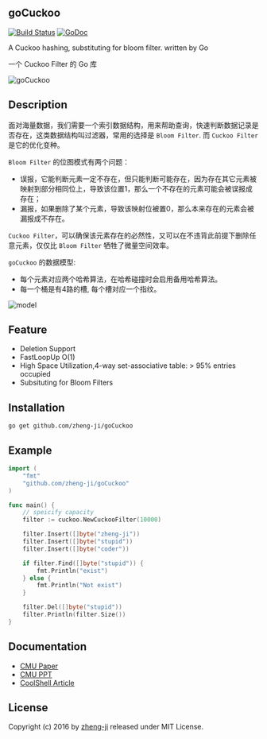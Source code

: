 ## goCuckoo

[![Build Status](https://travis-ci.org/zheng-ji/goCuckoo.svg)](https://travis-ci.org/zheng-ji/goCuckoo)
[![GoDoc](https://godoc.org/github.com/zheng-ji/goCuckoo?status.svg)](https://godoc.org/github.com/zheng-ji/goCuckoo)

A Cuckoo hashing, substituting for bloom filter. written by Go

一个 Cuckoo Filter 的 Go 库

![goCuckoo](https://cloud.githubusercontent.com/assets/1414745/17084380/8c3a4896-51ee-11e6-869e-b087226cc5ce.jpg)

Description
-----------

面对海量数据，我们需要一个索引数据结构，用来帮助查询，快速判断数据记录是否存在，这类数据结构叫过滤器，常用的选择是 `Bloom Filter`. 而 `Cuckoo Filter` 是它的优化变种。

`Bloom Filter` 的位图模式有两个问题：

* 误报，它能判断元素一定不存在，但只能判断可能存在，因为存在其它元素被映射到部分相同位上，导致该位置1，那么一个不存在的元素可能会被误报成存在；
* 漏报，如果删除了某个元素，导致该映射位被置0，那么本来存在的元素会被漏报成不存在。 

`Cuckoo Filter`，可以确保该元素存在的必然性，又可以在不违背此前提下删除任意元素，仅仅比 `Bloom Filter` 牺牲了微量空间效率。

`goCuckoo` 的数据模型: 

* 每个元素对应两个哈希算法，在哈希碰撞时会启用备用哈希算法。
* 每一个桶是有4路的槽, 每个槽对应一个指纹。

![model](https://cloud.githubusercontent.com/assets/1414745/17103208/e3c5e6e4-52af-11e6-921e-ffd14245561e.png)


Feature
--------

* Deletion Support
* FastLoopUp O(1)
* High Space Utilization,4-way set-associative table: > 95% entries occupied
* Subsituting for Bloom Filters


Installation
-------------

```
go get github.com/zheng-ji/goCuckoo
```

Example
-------

```go
import (
	"fmt"
	"github.com/zheng-ji/goCuckoo"
)

func main() {
    // speicify capacity 
	filter := cuckoo.NewCuckooFilter(10000)

	filter.Insert([]byte("zheng-ji"))
	filter.Insert([]byte("stupid"))
	filter.Insert([]byte("coder"))

	if filter.Find([]byte("stupid")) {
		fmt.Println("exist")
	} else {
		fmt.Println("Not exist")
	}

	filter.Del([]byte("stupid"))
	filter.Println(filter.Size())
}
```

Documentation
-------------

- [CMU Paper](http://www.cs.cmu.edu/~binfan/papers/conext14_cuckoofilter.pdf)
- [CMU PPT](http://www.cs.cmu.edu/~binfan/papers/conext14_cuckoofilter.pptx)
- [CoolShell Article](http://coolshell.cn/articles/17225.html)

License
-------

Copyright (c) 2016 by [zheng-ji](http://zheng-ji.info) released under MIT License.

